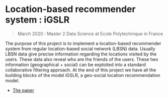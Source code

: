 # Location-based recommender system : iGSLR
> March 2020 : Master 2 Data Science at Ecole Polytechnique in France

The purpose of this project is to implement a location-based recommender system from regular location-based social network (LBSN) data. Usually LBSN data give precise information regarding the locations visited by the users. These data also reveal who are the friends of the users. These two information (geographical + social) can be exploited into a standard collaborative filtering approach. At the end of this project we have all the building blocks of the model iGSLR, a geo-social location recommendation model.

+ [The paper](http://citeseerx.ist.psu.edu/viewdoc/download?doi=10.1.1.701.814&rep=rep1&type=pdf)

